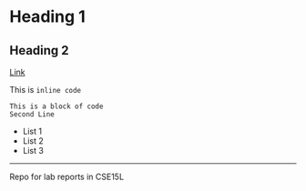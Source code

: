 # Heading 1
## Heading 2

[Link](/README.md)

This is `inline code`

```
This is a block of code
Second Line

```

- List 1
- List 2
-   List 3

---

Repo for lab reports in CSE15L
